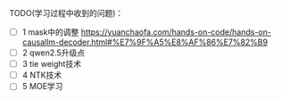 TODO(学习过程中收到的问题)：

* [ ] 1 mask中的调整  https://yuanchaofa.com/hands-on-code/hands-on-causallm-decoder.html#%E7%9F%A5%E8%AF%86%E7%82%B9
* [ ] 2 qwen2.5升级点
* [ ] 3 tie weight技术
* [ ] 4 NTK技术
* [ ] 5 MOE学习
